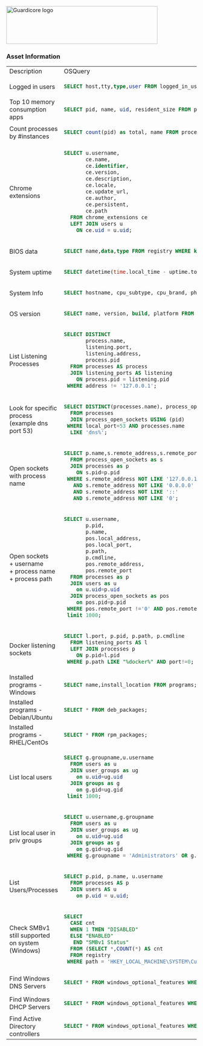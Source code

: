 <p align="left">
  <a href="https://www.guardicore.com/">
    <img src="https://www.guardicore.com/wp-content/uploads/2019/02/guardicore-press-releases-logo-banner2-845x200-1.jpg" alt="Guardicore logo" width="400" height="100">
  </a>
</p>
<h3 align="left">Asset Information</h3>
<p align="left">

<table>
<tr>
<td> Description </td> <td> OSQuery </td>
</tr>
<tr>
<td> Logged in users</td>
<td>

```sql
SELECT host,tty,type,user FROM logged_in_users;
```

</td>
</tr>
<tr>
<td> Top 10 memory consumption apps</td>
<td>

```sql
SELECT pid, name, uid, resident_size FROM processes order by resident_size desc limit 10;
```

</td>
</tr>
<tr>
<td> Count processes by #instances</td>
<td>

```sql
SELECT count(pid) as total, name FROM processes group by name order by total desc limit 10;
```

</td>
</tr>
<tr>
<td> Chrome extensions</td>
<td>

```sql
SELECT u.username, 
       ce.name, 
       ce.identifier, 
       ce.version, 
       ce.description, 
       ce.locale, 
       ce.update_url, 
       ce.author, 
       ce.persistent, 
       ce.path 
  FROM chrome_extensions ce 
  LEFT JOIN users u 
    ON ce.uid = u.uid;
 ```

</td>
</tr>
<tr>
<td> BIOS data</td>
<td>

```sql
SELECT name,data,type FROM registry WHERE key LIKE 'HKEY_LOCAL_MACHINE\HARDWARE\DESCRIPTION\System\BIOS';
```

</td>
</tr>
<tr>
<td> System uptime</td>
<td>

```sql
SELECT datetime(time.local_time - uptime.total_seconds, 'unixepoch') AS last_rebooted FROM time, uptime;
```

</td>
</tr>
<tr>
<td> System Info</td>
<td>

```sql
SELECT hostname, cpu_subtype, cpu_brand, physical_memory, hardware_vendor,hardware_model FROM system_info;
```

</td>
</tr>
<tr>
<td> OS version</td>
<td>

```sql
SELECT name, version, build, platform FROM os_version;
```

</td>
</tr>
<tr>
<td> List Listening Processes</td>
<td>

```sql
SELECT DISTINCT 
       process.name, 
       listening.port, 
       listening.address, 
       process.pid 
  FROM processes AS process 
  JOIN listening_ports AS listening 
    ON process.pid = listening.pid 
 WHERE address != '127.0.0.1';
```

</td>
</tr>
<tr>
<td> Look for specific process<br>
     (example dns port 53)</td>
<td>

```sql
SELECT DISTINCT(processes.name), process_open_sockets.local_port 
  FROM processes 
  JOIN process_open_sockets USING (pid) 
 WHERE local_port=53 AND processes.name 
  LIKE 'dns%';
```

</td>
</tr>
<tr>
<td> Open sockets with process name</td>
<td>

```sql
SELECT p.name,s.remote_address,s.remote_port,s.local_address,s.local_port,s.family,s.protocol
  FROM process_open_sockets as s
  JOIN processes as p
    ON s.pid=p.pid
 WHERE s.remote_address NOT LIKE '127.0.0.1'
   AND s.remote_address NOT LIKE '0.0.0.0'
   AND s.remote_address NOT LIKE '::'
   AND s.remote_address NOT LIKE '0';
```

</td>
</tr>
<tr>
<td> Open sockets<br> 
     + username<br> 
     + process name<br> 
     + process path</td>
<td>

```sql
SELECT u.username,
       p.pid,
       p.name,
       pos.local_address,
       pos.local_port,
       p.path,
       p.cmdline,
       pos.remote_address,
       pos.remote_port
  FROM processes as p
  JOIN users as u
    on u.uid=p.uid
  JOIN process_open_sockets as pos
    on pos.pid=p.pid
 WHERE pos.remote_port !='0' AND pos.remote_address != '127.0.0.1'
 limit 1000;
```

</td>
</tr>
<tr>
<td> Docker listening sockets</td>
<td>

```sql
SELECT l.port, p.pid, p.path, p.cmdline
  FROM listening_ports AS l
  LEFT JOIN processes p 
    ON p.pid=l.pid
 WHERE p.path LIKE "%docker%" AND port!=0;
```

</td>
</tr>
<tr>
<td> Installed programs - Windows</td>
<td>

```sql
SELECT name,install_location FROM programs;
```

</td>
</tr>
<tr>
<td> Installed programs - Debian/Ubuntu</td>
<td>

```sql
SELECT * FROM deb_packages;
```

</td>
</tr>
<tr>
<td> Installed programs - RHEL/CentOs</td>
<td>

```sql
SELECT * FROM rpm_packages;
```

</td>
</tr>
<tr>
<td> List local users</td>
<td>

```sql
SELECT g.groupname,u.username 
  FROM users as u
  JOIN user_groups as ug
    on u.uid=ug.uid
  JOIN groups as g
    on g.gid=ug.gid
 limit 1000;
```

</td>
</tr>
<tr>
<td> List local user in priv groups</td>
<td>

```sql
SELECT u.username,g.groupname 
  FROM users as u
  JOIN user_groups as ug
    on u.uid=ug.uid
  JOIN groups as g
    on g.gid=ug.gid
 WHERE g.groupname = 'Administrators' OR g.groupname = 'sudo' OR g.groupname = 'root';
```

</td>
</tr>
<tr>
<td> List Users/Processes</td>
<td>

```sql
SELECT p.pid, p.name, u.username 
  FROM processes AS p
  JOIN users AS u
    on p.uid = u.uid;
```

</td>
</tr>
<tr>
<td> Check SMBv1 still supported on system (Windows)</td>
<td>

```sql
SELECT 
  CASE cnt
  WHEN 1 THEN "DISABLED"
  ELSE "ENABLED"
   END "SMBv1 Status"
  FROM (SELECT *,COUNT(*) AS cnt
  FROM registry
 WHERE path = 'HKEY_LOCAL_MACHINE\SYSTEM\CurrentControlSet\Services\LanmanServer\Parameters\SMB1' AND data != 1);
 ```
</td>
</tr>
<tr>
<td> Find Windows DNS Servers</td>
<td>

```sql
SELECT * FROM windows_optional_features WHERE state == 1 AND name == "DNS-Server-Full-Role";
 ```

</td>
</tr>
  <tr>
<td> Find Windows DHCP Servers</td>
<td>

```sql
SELECT * FROM windows_optional_features WHERE state == 1 AND name == "DHCPServer";
 ```

</td>
</tr>
  <tr>
<td> Find Active Directory controllers</td>
<td>

```sql
SELECT * FROM windows_optional_features WHERE state == 1 AND name == "DirectoryServices-DomainController";
 ```

</td>
</tr>
</table>
